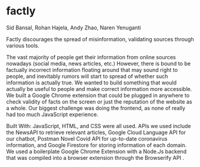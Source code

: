 # factly
Sid Bansal, Rohan Hajela, Andy Zhao, Naren Yenuganti

Factly discourages the spread of misinformation, validating sources through various tools.

The vast majority of people get their information from online sources nowadays (social media, news articles, etc.) However, there is bound to be factually incorrect information floating around that may sound right to people, and inevitably rumors will start to spread of whether such information is actually true. We wanted to build something that would actually be useful to people and make correct information more accessible. We built a Google Chrome extension that could be plugged in anywhere to check validity of facts on the screen or just the reputation of the website as a whole. Our biggest challenge was doing the frontend, as none of really had too much JavaScript experience.

Built With: JavaScript, HTML, and CSS were all used. APIs we used include the NewsAPI to retrieve relevant articles, Google Cloud Language API for our chatbot, Postman Novel Covid API for up-to-date coronavirus information, and Google Firestore for storing information of each domain. We used a boilerplate Google Chrome Extension with a Node.Js backend that was compiled into a browser extension through the Browserify API .

